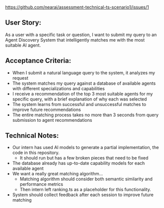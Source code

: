 https://github.com/nearai/assessment-technical-ts-scenario1/issues/1

## User Story:
As a user with a specific task or question, I want to submit my query to an Agent Discovery System 
that intelligently matches me with the most suitable AI agent.

## Acceptance Criteria:
 * When I submit a natural language query to the system, it analyzes my request
* The system matches my query against a database of available agents with different specializations and capabilities
* I receive a recommendation of the top 3 most suitable agents for my specific query, with a brief explanation of why each was selected
* The system learns from successful and unsuccessful matches to improve future recommendations
* The entire matching process takes no more than 3 seconds from query submission to agent recommendations

## Technical Notes:
 * Our intern has used AI models to generate a partial implementation, the code in this repository.
     * It should run but has a few broken pieces that need to be fixed
 * The database already has up-to-date capability models for each available agent
 * We want a really great matching algorithm...
     * Matching algorithm should consider both semantic similarity and performance metrics
     * Then intern left ranking.ts as a placeholder for this functionality.
 * System should collect feedback after each session to improve future matching